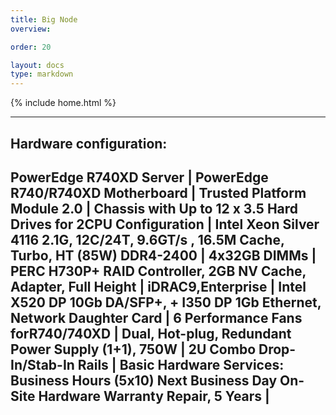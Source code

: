 ```yaml
---
title: Big Node
overview: 

order: 20

layout: docs
type: markdown
---
```

{% include home.html %}

---
Hardware configuration:
-----------------------
PowerEdge R740XD Server |
PowerEdge R740/R740XD Motherboard |
Trusted Platform Module 2.0 |
Chassis with Up to 12 x 3.5 Hard Drives for 2CPU 
Configuration |
Intel Xeon Silver 4116 2.1G, 12C/24T, 9.6GT/s , 16.5M
Cache, Turbo, HT (85W) DDR4-2400 |
4x32GB DIMMs |
PERC H730P+ RAID Controller, 2GB NV Cache, Adapter, Full
Height |
iDRAC9,Enterprise |
Intel X520 DP 10Gb DA/SFP+, + I350 DP 1Gb Ethernet,
Network Daughter Card |
6 Performance Fans forR740/740XD |
Dual, Hot-plug, Redundant Power Supply (1+1), 750W |
2U Combo Drop-In/Stab-In Rails |
Basic Hardware Services: Business Hours (5x10) Next
Business Day On-Site Hardware Warranty Repair, 5 Years |
---

